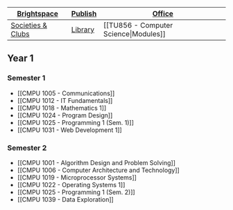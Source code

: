 
| [Brightspace](https://brightspace.tudublin.ie/d2l/home)                                                                                              | [Publish](https://timetables.tudublin.ie/) | [Office](https://www.office.com/)     |
| ---------------------------------------------------------------------------------------------------------------------------------------------------- | ------------------------------------------ | ------------------------------------- |
| [Societies & Clubs](https://mystudentlife.tudublin.ie/account/index.php?object=VXNlckRhc2hib2FyZA==&method=ZGFzaGJvYXJkU3RhbmRhcmRVc2Vy&action=Nw==) | [Library](https://library.tudublin.ie/)    | [[TU856 - Computer Science\|Modules]] |

## Year 1
### Semester 1
- [[CMPU 1005  - Communications]]
- [[CMPU 1012 - IT Fundamentals]]
- [[CMPU 1018 - Mathematics 1]]
- [[CMPU 1024 - Program Design]]
- [[CMPU 1025 - Programming 1 (Sem. 1)]]
- [[CMPU 1031 - Web Development 1]]

### Semester 2
- [[CMPU 1001 - Algorithm Design and Problem Solving]]
- [[CMPU 1006 - Computer Architecture and Technology]]
- [[CMPU 1019 - Microprocessor Systems]]
- [[CMPU 1022 - Operating Systems 1]]
- [[CMPU 1025 - Programming 1 (Sem. 2)]]
- [[CMPU 1039 - Data Exploration]]